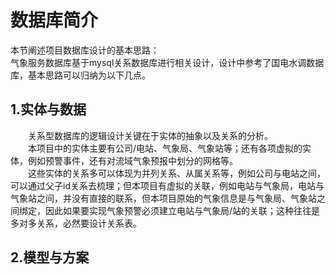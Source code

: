 # 数据库简介

本节阐述项目数据库设计的基本思路：<br>
气象服务数据库基于mysql关系数据库进行相关设计，设计中参考了国电水调数据库，基本思路可以归纳为以下几点。
## 1.实体与数据
&emsp;&emsp;关系型数据库的逻辑设计关键在于实体的抽象以及关系的分析。<br>
&emsp;&emsp;本项目中的实体主要有公司/电站、气象局、气象站等；还有各项虚拟的实体，例如预警事件，还有对流域气象预报中划分的网格等。<br>
&emsp;&emsp;这些实体的关系多可以体现为并列关系、从属关系等，例如公司与电站之间，可以通过父子id关系去梳理；但本项目有虚拟的关联，例如电站与气象局，电站与气象站之间，并没有直接的联系，但本项目原始的气象信息是与气象局、气象站之间绑定，因此如果要实现气象预警必须建立电站与气象局/站的关联；这种往往是多对多关系，必然要设计关系表。<br>
## 2.模型与方案
